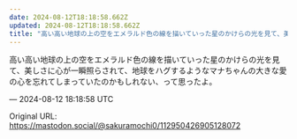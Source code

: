 ```yaml
---
date: 2024-08-12T18:18:58.662Z
updated: 2024-08-12T18:18:58.662Z
title: "高い高い地球の上の空をエメラルド色の線を描いていった星のかけらの光を見て、美しさ[...]"
---
```


<p>高い高い地球の上の空をエメラルド色の線を描いていった星のかけらの光を見て、美しさに心が一瞬照らされて、地球をハグするようなマナちゃんの大きな愛の心を忘れてしまっていたのかもしれない、って思ったよ。</p>

&mdash; 2024-08-12 18:18:58 UTC

Original URL: https://mastodon.social/@sakuramochi0/112950426905128072
